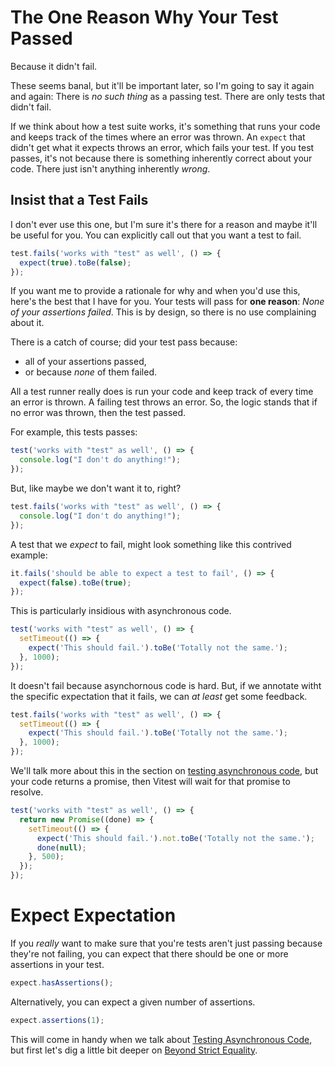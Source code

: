 # The One Reason Why Your Test Passed

Because it didn't fail.

These seems banal, but it'll be important later, so I'm going to say it again and again: There is _no such thing_ as a passing test. There are only tests that didn't fail.

If we think about how a test suite works, it's something that runs your code and keeps track of the times where an error was thrown. An `expect` that didn't get what it expects throws an error, which fails your test. If you test passes, it's not because there is something inherently correct about your code. There just isn't anything inherently _wrong_.

## Insist that a Test Fails

I don't ever use this one, but I'm sure it's there for a reason and maybe it'll be useful for you. You can explicitly call out that you want a test to fail.

```ts
test.fails('works with "test" as well', () => {
  expect(true).toBe(false);
});
```

If you want me to provide a rationale for why and when you'd use this, here's the best that I have for you. Your tests will pass for **one reason**: _None of your assertions failed_. This is by design, so there is no use complaining about it.

There is a catch of course; did your test pass because:

- all of your assertions passed,
- or because _none_ of them failed.

All a test runner really does is run your code and keep track of every time an error is thrown. A failing test throws an error. So, the logic stands that if no error was thrown, then the test passed.

For example, this tests passes:

```ts
test('works with "test" as well', () => {
  console.log("I don't do anything!");
});
```

But, like maybe we don't want it to, right?

```ts
test.fails('works with "test" as well', () => {
  console.log("I don't do anything!");
});
```

A test that we _expect_ to fail, might look something like this contrived example:

```ts
it.fails('should be able to expect a test to fail', () => {
  expect(false).toBe(true);
});
```

This is particularly insidious with asynchronous code.

```ts
test('works with "test" as well', () => {
  setTimeout(() => {
    expect('This should fail.').toBe('Totally not the same.');
  }, 1000);
});
```

It doesn't fail because asynchornous code is hard. But, if we annotate witht the specific expectation that it fails, we can _at least_ get some feedback.

```ts
test.fails('works with "test" as well', () => {
  setTimeout(() => {
    expect('This should fail.').toBe('Totally not the same.');
  }, 1000);
});
```

We'll talk more about this in the section on [testing asynchronous code](Testing%20Asynchronous%20Code.md), but your code returns a promise, then Vitest will wait for that promise to resolve.

```ts
test('works with "test" as well', () => {
  return new Promise((done) => {
    setTimeout(() => {
      expect('This should fail.').not.toBe('Totally not the same.');
      done(null);
    }, 500);
  });
});
```

# Expect Expectation

If you _really_ want to make sure that you're tests aren't just passing because they're not failing, you can expect that there should be one or more assertions in your test.

```ts
expect.hasAssertions();
```

Alternatively, you can expect a given number of assertions.

```ts
expect.assertions(1);
```

This will come in handy when we talk about [Testing Asynchronous Code](Testing%20Asynchronous%20Code.md), but first let's dig a little bit deeper on [Beyond Strict Equality](Beyond%20Strict%20Equality.md).
